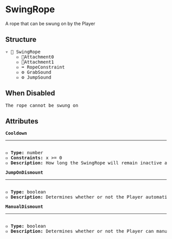 # SwingRope

A rope that can be swung on by the Player

## Structure
<pre>
▿ 🔲 SwingRope
    ▫️ 🔹Attachment0
    ▫️ 🔹Attachment1
    ▫️ ➡️ RopeConstraint
    ▫️ ⚙️ GrabSound
    ▫️ ⚙️ JumpSound
</pre>

## When Disabled
<pre>
The rope cannot be swung on
</pre>

## Attributes
<pre>
<b>Cooldown</b>  
<hr>
▫️ <b>Type:</b> number  
▫️ <b>Constraints:</b> x >= 0  
▫️ <b>Description:</b> How long the SwingRope will remain inactive after being activated
</pre>

<pre>
<b>JumpOnDismount</b>  
<hr>
▫️ <b>Type:</b> boolean  
▫️ <b>Description:</b> Determines whether or not the Player automatically jumps when dismounted from the rope by external means
</pre>

<pre>
<b>ManualDismount</b>  
<hr>
▫️ <b>Type:</b> boolean  
▫️ <b>Description:</b> Determines whether or not the Player can manually dismount the rope by jumping
</pre>
